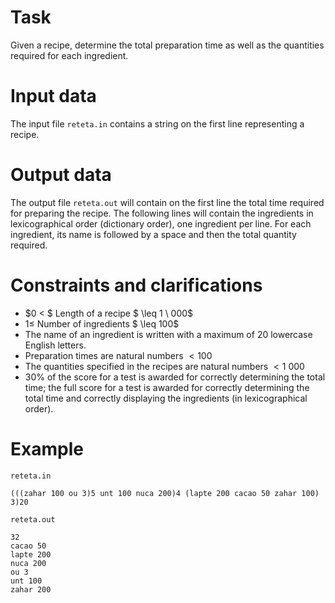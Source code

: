 # Task

Given a recipe, determine the total preparation time as well as the quantities required for each ingredient.

# Input data

The input file `reteta.in` contains a string on the first line representing a recipe.

# Output data

The output file `reteta.out` will contain on the first line the total time required for preparing the recipe. The following lines will contain the ingredients in lexicographical order (dictionary order), one ingredient per line. For each ingredient, its name is followed by a space and then the total quantity required.

# Constraints and clarifications

* $0 < $ Length of a recipe $ \leq 1 \ 000$
* $1 \leq$ Number of ingredients $ \leq 100$
* The name of an ingredient is written with a maximum of 20 lowercase English letters.
* Preparation times are natural numbers $< 100$
* The quantities specified in the recipes are natural numbers $< 1 \ 000$
* $30\%$ of the score for a test is awarded for correctly determining the total time; the full score for a test is awarded for correctly determining the total time and correctly displaying the ingredients (in lexicographical order).

# Example

`reteta.in`
```
(((zahar 100 ou 3)5 unt 100 nuca 200)4 (lapte 200 cacao 50 zahar 100) 3)20
```

`reteta.out`
```
32
cacao 50
lapte 200
nuca 200
ou 3
unt 100
zahar 200
```